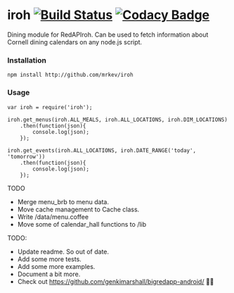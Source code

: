 iroh [![Build Status](https://travis-ci.org/mrkev/iroh.svg?branch=master)](https://travis-ci.org/mrkev/iroh) [![Codacy Badge](https://www.codacy.com/project/badge/f8187d74a6744661b71a66403e81dbd8)](https://www.codacy.com/app/kevin9794/Iroh)
=====

Dining module for RedAPIroh. Can be used to fetch information about Cornell dining calendars on any node.js script.

### Installation

    npm install http://github.com/mrkev/iroh

### Usage

    var iroh = require('iroh');
    
    iroh.get_menus(iroh.ALL_MEALS, iroh.ALL_LOCATIONS, iroh.DIM_LOCATIONS)
        .then(function(json){
            console.log(json);
        });
    
    iroh.get_events(iroh.ALL_LOCATIONS, iroh.DATE_RANGE('today', 'tomorrow'))
        .then(function(json){
            console.log(json);
        });

TODO
 - Merge menu_brb to menu data.
 - Move cache management to Cache class.
 - Write /data/menu.coffee
 - Move some of calendar_hall functions to /lib

TODO: 
 - Update readme. So out of date.
 - Add some more tests. 
 - Add some more examples.
 - Document a bit more. 
 - Check out https://github.com/genkimarshall/bigredapp-android/ 👍🏽



